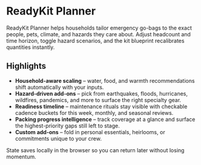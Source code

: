 # ReadyKit Planner

ReadyKit Planner helps households tailor emergency go-bags to the exact people, pets, climate, and hazards they care about. Adjust headcount and time horizon, toggle hazard scenarios, and the kit blueprint recalibrates quantities instantly.

## Highlights
- **Household-aware scaling** – water, food, and warmth recommendations shift automatically with your inputs.
- **Hazard-driven add-ons** – pick from earthquakes, floods, hurricanes, wildfires, pandemics, and more to surface the right specialty gear.
- **Readiness timeline** – maintenance rituals stay visible with checkable cadence buckets for this week, monthly, and seasonal reviews.
- **Packing progress intelligence** – track coverage at a glance and surface the highest-priority gaps still left to stage.
- **Custom add-ons** – fold in personal essentials, heirlooms, or commitments unique to your crew.

State saves locally in the browser so you can return later without losing momentum.
